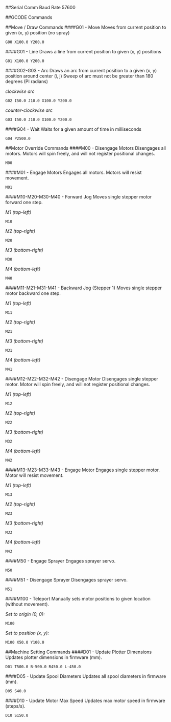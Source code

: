##Serial Comm Baud Rate
57600

##GCODE Commands

##Move / Draw Commands
####G01 - Move
Moves from current position to given (x, y) position (no spray)
```
G00 X100.0 Y200.0
```
####G01 - Line
Draws a line from current position to given (x, y) positions
```
G01 X100.0 Y200.0
```
####G02-G03 - Arc
Draws an arc from current position to a given (x, y) position around center (i, j)
Sweep of arc must not be greater than 180 degrees (PI radians)

*clockwise arc*
```
G02 I50.0 J10.0 X100.0 Y200.0
```
*counter-clockwise arc*
```
G03 I50.0 J10.0 X100.0 Y200.0
```
####G04 - Wait
Waits for a given amount of time in milliseconds
```
G04 P2500.0
```
##Motor Override Commands
####M00 - Disengage Motors
Disengages all motors. Motors will spin freely, and will not register positional changes.
```
M00
```
####M01 - Engage Motors
Engages all motors. Motors will resist movement.
```
M01
```
####M10-M20-M30-M40 - Forward Jog
Moves single stepper motor forward one step.

*M1 (top-left)*
```
M10
```
*M2 (top-right)*
```
M20
```
*M3 (bottom-right)*
```
M30
```
*M4 (bottom-left)*
```
M40
```
####M11-M21-M31-M41 - Backward Jog (Stepper 1)
Moves single stepper motor backward one step.

*M1 (top-left)*
```
M11
```
*M2 (top-right)*
```
M21
```
*M3 (bottom-right)*
```
M31
```
*M4 (bottom-left)*
```
M41
```
####M12-M22-M32-M42 - Disengage Motor
Disengages single stepper motor. Motor will spin freely, and will not register positional changes.

*M1 (top-left)*
```
M12
```
*M2 (top-right)*
```
M22
```
*M3 (bottom-right)*
```
M32
```
*M4 (bottom-left)*
```
M42
```
####M13-M23-M33-M43 - Engage Motor
Engages single stepper motor. Motor will resist movement.

*M1 (top-left)*
```
M13
```
*M2 (top-right)*
```
M23
```
*M3 (bottom-right)*
```
M33
```
*M4 (bottom-left)*
```
M43
```

####M50 - Engage Sprayer
Engages sprayer servo.
```
M50
```
####M51 - Disengage Sprayer
Disengages sprayer servo.
```
M51
```
####M100 - Teleport
Manually sets motor positions to given location (without movement).

*Set to origin (0, 0):*
```
M100
```
*Set to position (x, y):*
```
M100 X50.0 Y100.0
```
##Machine Setting Commands
####D01 - Update Plotter Dimensions
Updates plotter dimensions in firmware (mm).
```
D01 T500.0 B-500.0 R450.0 L-450.0
```
####D05 - Update Spool Diameters
Updates all spool diameters in firmware (mm).
```
D05 S40.0
```
####D10 - Update Motor Max Speed
Updates max motor speed in firmware (steps/s).
```
D10 S150.0
```
